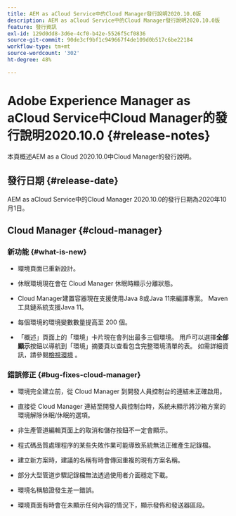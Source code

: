 ```yaml
---
title: AEM as aCloud Service中的Cloud Manager發行說明2020.10.0版
description: AEM as aCloud Service中的Cloud Manager發行說明2020.10.0版
feature: 發行資訊
exl-id: 129d0dd8-3d6e-4cf0-b42e-5526f5cf0836
source-git-commit: 90de3cf9bf1c949667f4de109d0b517c6be22184
workflow-type: tm+mt
source-wordcount: '302'
ht-degree: 48%

---
```


# Adobe Experience Manager as aCloud Service中Cloud Manager的發行說明2020.10.0 {#release-notes}

本頁概述AEM as a Cloud 2020.10.0中Cloud Manager的發行說明。

## 發行日期 {#release-date}

AEM as aCloud Service中的Cloud Manager 2020.10.0的發行日期為2020年10月1日。

## Cloud Manager {#cloud-manager}

### 新功能 {#what-is-new}

* 環境頁面已重新設計。

* 休眠環境現在會在 Cloud Manager 休眠時顯示分離狀態。

* Cloud Manager建置容器現在支援使用Java 8或Java 11來編譯專案。 Maven工具鏈系統支援Java 11。

* 每個環境的環境變數數量提高至 200 個。

* 「概述」頁面上的「環境」卡片現在會列出最多三個環境。 用戶可以選擇&#x200B;**全部顯示**按鈕以導航到「環境」摘要頁以查看包含完整環境清單的表。
如需詳細資訊，請參閱[檢視環境](/help/implementing/cloud-manager/manage-environments.md#viewing-environment) 。


### 錯誤修正 {#bug-fixes-cloud-manager}

* 環境完全建立前，從 Cloud Manager 到開發人員控制台的連結未正確啟用。

* 直接從 Cloud Manager 連結至開發人員控制台時，系統未顯示將沙箱方案的環境解除休眠/休眠的選項。

* 非生產管道編輯頁面上的取消和儲存按鈕不一定會顯示。

* 程式碼品質處理程序的某些失敗作業可能導致系統無法正確產生記錄檔。

* 建立新方案時，建議的名稱有時會傳回重複的現有方案名稱。

* 部分大型管道步驟記錄檔無法透過使用者介面穩定下載。

* 環境名稱驗證發生差一錯誤。

* 環境頁面有時會在未顯示任何內容的情況下，顯示發佈和發送器區段。
